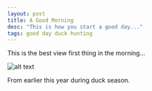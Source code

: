 ```yaml
---
layout: post
title: A Good Morning
desc: "This is how you start a good day..."
tags: good day duck hunting
---
```


This is the best view first thing in the morning...

![alt text](../images/DuckDay.jpg "duck hunting sunrise")

From earlier this year during duck season.

